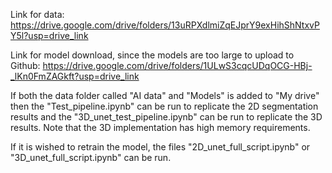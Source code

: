 Link for data:
https://drive.google.com/drive/folders/13uRPXdlmiZqEJprY9exHihShNtxvPY5l?usp=drive_link 

Link for model download, since the models are too large to upload to Github:
https://drive.google.com/drive/folders/1ULwS3cqcUDqOCG-HBj-_lKn0FmZAGkft?usp=drive_link

If both the data folder called "AI data" and "Models" is added to "My drive" then the "Test_pipeline.ipynb" can be run to replicate the 2D segmentation results 
and the "3D_unet_test_pipeline.ipynb" can be run to replicate the 3D results. Note that the 3D implementation has high memory requirements. 

If it is wished to retrain the model, the files "2D_unet_full_script.ipynb" or "3D_unet_full_script.ipynb" can be run. 


